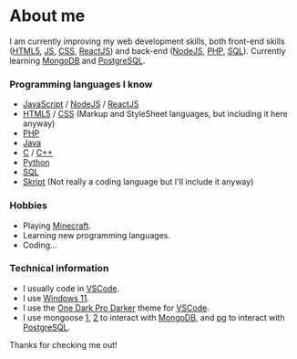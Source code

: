 # About me
I am currently improving my web development skills, both front-end skills ([HTML5](https://en.wikipedia.org/wiki/HTML5), [JS](https://www.javascript.com), [CSS](https://en.wikipedia.org/wiki/CSS), [ReactJS](https://reactjs.org)) and back-end ([NodeJS](https://nodejs.org), [PHP](https://www.php.net), [SQL](https://en.wikipedia.org/wiki/SQL)).
Currently learning [MongoDB](https://mongodb.com) and [PostgreSQL](https://www.postgresql.org).

### Programming languages I know
- [JavaScript](https://www.javascript.com) / [NodeJS](https://nodejs.org) / [ReactJS](https://reactjs.org)
- [HTML5](https://en.wikipedia.org/wiki/HTML5) / [CSS](https://en.wikipedia.org/wiki/CSS) (Markup and StyleSheet languages, but including it here anyway)
- [PHP](https://www.php.net)
- [Java](https://www.oracle.com/java)
- [C](https://en.wikipedia.org/wiki/C_(programming_language)) / [C++](https://en.wikipedia.org/wiki/C%2B%2B)
- [Python](https://www.python.org)
- [SQL](https://en.wikipedia.org/wiki/SQL)
- [Skript](https://dev.bukkit.org/projects/skript) (Not really a coding language but I'll include it anyway)

### Hobbies
- Playing [Minecraft](https://minecraft.net).
- Learning new programming languages.
- Coding...

### Technical information
- I usually code in [VSCode](https://code.visualstudio.com).
- I use [Windows 11](https://www.microsoft.com/en-us/windows/windows-11).
- I use the [One Dark Pro Darker](https://marketplace.visualstudio.com/items?itemName=zhuangtongfa.Material-theme) theme for [VSCode](https://code.visualstudio.com).
- I use mongoose [1](https://mongoosejs.com), [2](https://www.npmjs.com/package/mongoose) to interact with [MongoDB](https://mongodb.com), and [pg](https://www.npmjs.com/package/pg) to interact with [PostgreSQL](https://www.postgresql.org).

Thanks for checking me out!
